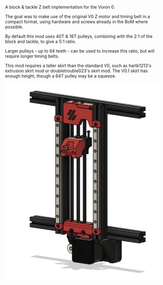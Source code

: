 A block & tackle Z belt implementation for the Voron 0.

The goal was to make use of the original V0 Z motor and timing belt in a compact format, using hardware and screws already in the BoM where possible.

By default this mod uses 40T & 16T pulleys, combining with the 2:1 of the block and tackle, to give a 5:1 ratio.

Larger pulleys - up to 64 teeth - can be used to increase this ratio, but will require longer timing belts.

This mod requires a taller skirt than the standard V0, such as hartk1213's extrusion skirt mod or doubletrouble023's skirt mod.
The V0.1 skirt has enough height, though a 64T pulley may be a squeeze.

![image](./Images/Block_and_Tackle_Z_Belt.png)

